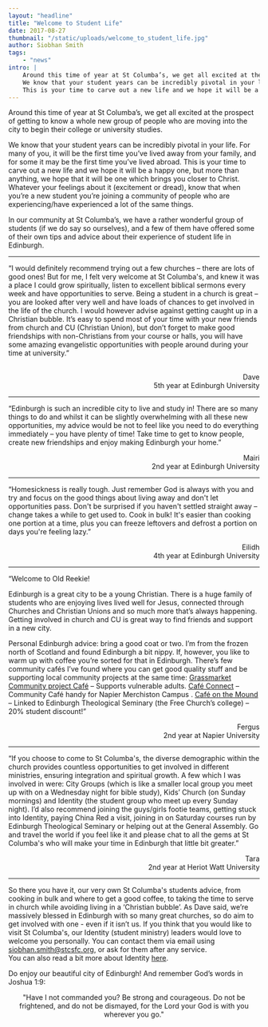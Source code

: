 ```yaml
---
layout: "headline"
title: "Welcome to Student Life"
date: 2017-08-27
thumbnail: "/static/uploads/welcome_to_student_life.jpg"
author: Siobhan Smith
tags: 
    - "news"
intro: |
    Around this time of year at St Columba’s, we get all excited at the prospect of getting to know a whole new group of people who are moving into the city to begin their college or university studies.
    We know that your student years can be incredibly pivotal in your life.
    This is your time to carve out a new life and we hope it will be a happy one, but more than anything, we hope that it will be one which brings you closer to Christ.
---
```

<p>Around this time of year at St Columba’s, we get all excited at the prospect of getting to know a whole new group of people who are moving into the city to begin their college or university studies.</p><p>We know that your student years can be incredibly pivotal in your life. For many of you, it will be the first time you’ve lived away from your family, and for some it may be the first time you’ve lived abroad. This is your time to carve out a new life and we hope it will be a happy one, but more than anything, we hope that it will be one which brings you closer to Christ. Whatever your feelings about it (excitement or dread), know that when you’re a new student you’re joining a community of people who are experiencing/have experienced a lot of the same things.</p><p>In our community at St Columba’s, we have a rather wonderful group of students (if we do say so ourselves), and a few of them have offered some of their own tips and advice about their experience of student life in Edinburgh.<br></p><hr><p>“I would definitely recommend trying out a few churches – there are lots of good ones! But for me, I felt very welcome at St Columba's, and knew it was a place I could grow spiritually, listen to excellent biblical sermons every week and have opportunities to serve. Being a student in a church is great – you are looked after very well and have loads of chances to get involved in the life of the church. I would however advise against getting caught up in a Christian bubble. It’s easy to spend most of your time with your new friends from church and CU (Christian Union), but don’t forget to make good friendships with non-Christians from your course or halls, you will have some amazing evangelistic opportunities with people around during your time at university.”</p><p style="text-align: right;" rel="text-align: right;"><br>Dave<br>5th year at Edinburgh University<br></p><hr><p>“Edinburgh is such an incredible city to live and study in! There are so many things to do and whilst it can be slightly overwhelming with all these new opportunities, my advice would be not to feel like you need to do everything immediately – you have plenty of time! Take time to get to know people, create new friendships and enjoy making Edinburgh your home.”</p><p style="text-align: right;">Mairi<br>2nd year at Edinburgh University<br></p><hr><p>“Homesickness is really tough. Just remember God is always with you and try and focus on the good things about living away and don't let opportunities pass. Don't be surprised if you haven't settled straight away – change takes a while to get used to. Cook in bulk! It's easier than cooking one portion at a time, plus you can freeze leftovers and defrost a portion on days you're feeling lazy.”</p><p style="text-align: right;">Eilidh<br>4th year at Edinburgh University<br></p><hr><p>“Welcome to Old Reekie!</p><p>Edinburgh is a great city to be a young Christian. There is a huge family of students who are enjoying lives lived well for Jesus, connected through Churches and Christian Unions and so much more that’s always happening. Getting involved in church and CU is great way to find friends and support in a new city.</p><p>Personal Edinburgh advice: bring a good coat or two. I’m from the frozen north of Scotland and found Edinburgh a bit nippy. If, however, you like to warm up with coffee you’re sorted for that in Edinburgh. There’s few community cafés I’ve found where you can get good quality stuff and be supporting local community projects at the same time: <a href="http://grassmarket.org/cafe/" target="_blank">Grassmarket Community project Café</a> – Supports vulnerable adults. <a href="http://www.edinburghcommunitycafes.org.uk/cafe-connect.html" target="_blank">Café Connect</a> – Community Café handy for Napier Merchiston Campus . <a href="https://www.facebook.com/CafeontheMound" target="_blank">Café on the Mound</a> – Linked to Edinburgh Theological Seminary (the Free Church’s college) – 20% student discount!”</p><p style="text-align: right;">Fergus<br>2nd year at Napier University<br></p><hr><p>“If you choose to come to St Columba's, the diverse demographic within the church provides countless opportunities to get involved in different ministries, ensuring integration and spiritual growth. A few which I was involved in were: City Groups (which is like a smaller local group you meet up with on a Wednesday night for bible study), Kids’ Church (on Sunday mornings) and Identity (the student group who meet up every Sunday night). I’d also recommend joining the guys/girls footie teams, getting stuck into Identity, paying China Red a visit, joining in on Saturday courses run by Edinburgh Theological Seminary or helping out at the General Assembly. Go and travel the world if you feel like it and please chat to all the gems at St Columba's who will make your time in Edinburgh that little bit greater.”</p><p style="text-align: right;">Tara<br>2nd year at Heriot Watt University<br></p><hr><p>So there you have it, our very own St Columba's students advice, from cooking in bulk and where to get a good coffee, to taking the time to serve in church while avoiding living in a ‘Christian bubble’. As Dave said, we’re massively blessed in Edinburgh with so many great churches, so do aim to get involved with one - even if it isn’t us. If you think that you would like to visit St Columba's, our Identity (student ministry) leaders would love to welcome you personally. You can contact them via email using <a href="mailto:siobhan.smith@stcsfc.org">siobhan.smith@stcsfc.org</a>, or ask for them after any service. <br>You can also read a bit more about Identity <a href="https://stcolumbas.freechurch.org/connect/ministries">here</a>.</p><p>Do enjoy our beautiful city of Edinburgh! And remember God’s words in Joshua 1:9:</p><p style="text-align: center;">"Have I not commanded you? Be strong and courageous. Do not be frightened, and do not be dismayed, for the Lord your God is with you wherever you go."</p>
